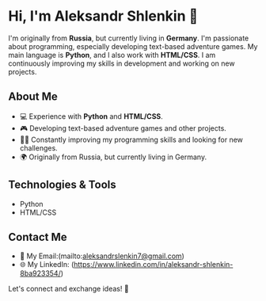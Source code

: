 # Hi, I'm Aleksandr Shlenkin 👋
I'm originally from **Russia**, but currently living in **Germany**. I'm passionate about programming, especially developing text-based adventure games. 
My main language is **Python**, and I also work with **HTML/CSS**. 
I am continuously improving my skills in development and working on new projects.

## About Me
- 💻 Experience with **Python** and **HTML/CSS**.
- 🎮 Developing text-based adventure games and other projects.
- 🧑‍💻 Constantly improving my programming skills and looking for new challenges.
- 🌍 Originally from Russia, but currently living in Germany.

## Technologies & Tools
- Python
- HTML/CSS

## Contact Me
- 📧 My Email:(mailto:aleksandrslenkin7@gmail.com)
- 🌐 My LinkedIn: (https://www.linkedin.com/in/aleksandr-shlenkin-8ba923354/)


Let's connect and exchange ideas! 🚀
